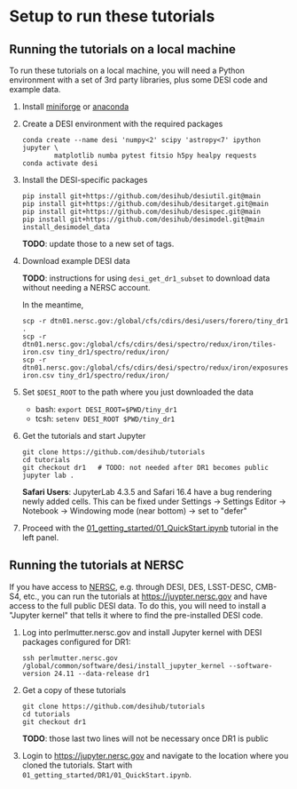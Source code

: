 # Setup to run these tutorials

## Running the tutorials on a local machine

To run these tutorials on a local machine, you will need a Python environment
with a set of 3rd party libraries, plus some DESI code and example data.

1. Install [miniforge](https://conda-forge.org/download/) or
   [anaconda](https://www.anaconda.com/download)

2. Create a DESI environment with the required packages

    ```
    conda create --name desi 'numpy<2' scipy 'astropy<7' ipython jupyter \
            matplotlib numba pytest fitsio h5py healpy requests
    conda activate desi
    ```

3. Install the DESI-specific packages

    ```
    pip install git+https://github.com/desihub/desiutil.git@main
    pip install git+https://github.com/desihub/desitarget.git@main
    pip install git+https://github.com/desihub/desispec.git@main
    pip install git+https://github.com/desihub/desimodel.git@main
    install_desimodel_data
    ```
    **TODO**: update those to a new set of tags.

4. Download example DESI data

    **TODO**: instructions for using `desi_get_dr1_subset` to download data without needing a NERSC account.

    In the meantime,
    ```
    scp -r dtn01.nersc.gov:/global/cfs/cdirs/desi/users/forero/tiny_dr1 .
    scp -r dtn01.nersc.gov:/global/cfs/cdirs/desi/spectro/redux/iron/tiles-iron.csv tiny_dr1/spectro/redux/iron/
    scp -r dtn01.nersc.gov:/global/cfs/cdirs/desi/spectro/redux/iron/exposures-iron.csv tiny_dr1/spectro/redux/iron/
    ```

6. Set `$DESI_ROOT` to the path where you just downloaded the data

    * bash: `export DESI_ROOT=$PWD/tiny_dr1`
    * tcsh: `setenv DESI_ROOT $PWD/tiny_dr1`

7. Get the tutorials and start Jupyter

    ```
    git clone https://github.com/desihub/tutorials
    cd tutorials
    git checkout dr1   # TODO: not needed after DR1 becomes public
    jupyter lab .
    ```

    **Safari Users**: JupyterLab 4.3.5 and Safari 16.4 have a bug rendering newly added cells.
    This can be fixed under Settings -> Settings Editor -> Notebook -> Windowing mode
    (near bottom) -> set to "defer"

8. Proceed with the [01_getting_started/01_QuickStart.ipynb](01_QuickStart.ipynb) tutorial in the left panel.


## Running the tutorials at NERSC

If you have access to [NERSC](https://nersc.gov), e.g. through DESI, DES, LSST-DESC, CMB-S4, etc.,
you can run the tutorials at https://juypter.nersc.gov and have access to the full public DESI data.
To do this, you will need to install a "Jupyter kernel" that tells it where to find the pre-installed
DESI code.

1. Log into perlmutter.nersc.gov and install Jupyter kernel with DESI packages configured for DR1:

    ```
    ssh perlmutter.nersc.gov
    /global/common/software/desi/install_jupyter_kernel --software-version 24.11 --data-release dr1
    
    ```

2. Get a copy of these tutorials
    ```
    git clone https://github.com/desihub/tutorials
    cd tutorials
    git checkout dr1
    ```
    **TODO**: those last two lines will not be necessary once DR1 is public

3. Login to https://jupyter.nersc.gov and navigate to the location where you cloned the tutorials.
   Start with `01_getting_started/DR1/01_QuickStart.ipynb`.

